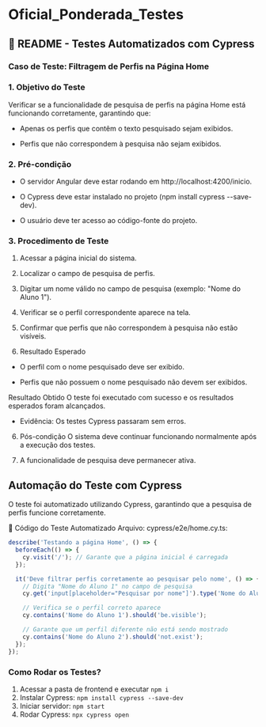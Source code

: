 # Oficial_Ponderada_Testes

## 📌 README - Testes Automatizados com Cypress
### Caso de Teste: Filtragem de Perfis na Página Home
### 1. Objetivo do Teste
Verificar se a funcionalidade de pesquisa de perfis na página Home está funcionando corretamente, garantindo que:

- Apenas os perfis que contêm o texto pesquisado sejam exibidos.

- Perfis que não correspondem à pesquisa não sejam exibidos.

### 2. Pré-condição
- O servidor Angular deve estar rodando em http://localhost:4200/inicio.

- O Cypress deve estar instalado no projeto (npm install cypress --save-dev).

- O usuário deve ter acesso ao código-fonte do projeto.

### 3. Procedimento de Teste
1. Acessar a página inicial do sistema.
2. Localizar o campo de pesquisa de perfis.
3. Digitar um nome válido no campo de pesquisa (exemplo: "Nome do Aluno 1").
4. Verificar se o perfil correspondente aparece na tela.
5. Confirmar que perfis que não correspondem à pesquisa não estão visíveis.

6. Resultado Esperado
- O perfil com o nome pesquisado deve ser exibido.

- Perfis que não possuem o nome pesquisado não devem ser exibidos.

Resultado Obtido
O teste foi executado com sucesso e os resultados esperados foram alcançados.

- Evidência: Os testes Cypress passaram sem erros.

6. Pós-condição
O sistema deve continuar funcionando normalmente após a execução dos testes.

7. A funcionalidade de pesquisa deve permanecer ativa.

## Automação do Teste com Cypress
O teste foi automatizado utilizando Cypress, garantindo que a pesquisa de perfis funcione corretamente.

📌 Código do Teste Automatizado
Arquivo: cypress/e2e/home.cy.ts:

```ts
describe('Testando a página Home', () => {
  beforeEach(() => {
    cy.visit('/'); // Garante que a página inicial é carregada
  });

  it('Deve filtrar perfis corretamente ao pesquisar pelo nome', () => {
    // Digita "Nome do Aluno 1" no campo de pesquisa
    cy.get('input[placeholder="Pesquisar por nome"]').type('Nome do Aluno 1');

    // Verifica se o perfil correto aparece
    cy.contains('Nome do Aluno 1').should('be.visible');

    // Garante que um perfil diferente não está sendo mostrado
    cy.contains('Nome do Aluno 2').should('not.exist');
  });
});

```

### Como Rodar os Testes?

1. Acessar a pasta de frontend e executar ```npm i ```
2. Instalar Cypress:
```npm install cypress --save-dev```
3. Iniciar servidor: ```npm start```
4. Rodar Cypress: ```npx cypress open```


